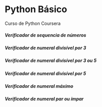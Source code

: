 # Python Básico
Curso de Python Coursera

##### Verificador de sequencia de números
##### Verificador de numeral divisível por 3
##### Verificador de numeral divisível por 3 ou  5
##### Verificador de numeral divisível por 5
##### Verificador de numeral máximo
##### Verificador de numeral par ou ímpar
